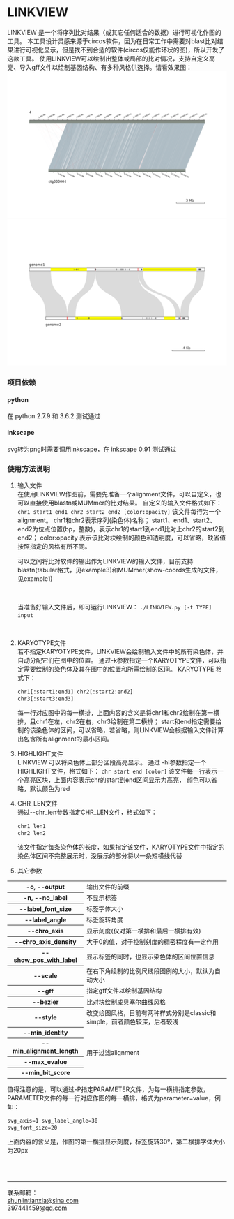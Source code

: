 # LINKVIEW
LINKVIEW 是一个将序列比对结果（或其它任何适合的数据）进行可视化作图的工具。
本工具设计灵感来源于circos软件，因为在日常工作中需要对blast比对结果进行可视化显示，但是找不到合适的软件(circos仅能作环状的图)，所以开发了这款工具。
使用LINKVIEW可以绘制出整体或局部的比对情况，支持自定义高亮、导入gff文件以绘制基因结构、有多种风格供选择。请看效果图：
![染色体比对图](imgs/example2.png)
![局部比对图](imgs/example3.png)

### 项目依赖

#### python
在 python 2.7.9 和 3.6.2 测试通过
#### inkscape
svg转为png时需要调用inkscape，在 inkscape 0.91 测试通过

### 使用方法说明

1. 输入文件 <br>
    在使用LINKVIEW作图前，需要先准备一个alignment文件，可以自定义，也可以直接使用blastn或MUMmer的比对结果。
    自定义的输入文件格式如下：
    ```chr1 start1 end1 chr2 start2 end2 [color:opacity]```
    该文件每行为一个alignment。
    chr1和chr2表示序列(染色体)名称；
    start1、end1、start2、end2为位点位置(bp，整数)，表示chr1的start1到end1比对上chr2的start2到end2；
    color:opacity 表示该比对块绘制的颜色和透明度，可以省略，缺省值按照指定的风格有所不同。
    <br>

    可以之间将比对软件的输出作为LINKVIEW的输入文件，目前支持blastn(tabular格式，见example3)和MUMmer(show-coords生成的文件，见example1)

    <br>

    当准备好输入文件后，即可运行LINKVIEW：
    ```./LINKVIEW.py [-t TYPE] input```

    <br>
2. KARYOTYPE文件 <br>
    若不指定KARYOTYPE文件，LINKVIEW会绘制输入文件中的所有染色体，并自动分配它们在图中的位置。
    通过-k参数指定一个KARYOTYPE文件，可以指定需要绘制的染色体及其在图中的位置和所需绘制的区间。
    KARYOTYPE 格式下：
    ```
    chr1[:start1:end1] chr2[:start2:end2]
    chr3[:start3:end3]
    ```
    每一行对应图中的每一横排，上面内容的含义是将chr1和chr2绘制在第一横排，且chr1在左，chr2在右，chr3绘制在第二横排；
    start和end指定需要绘制的该染色体的区间，可以省略，若省略，则LINKVIEW会根据输入文件计算出包含所有alignment的最小区间。
    <br>
3. HIGHLIGHT文件 <br>
    LINKVIEW 可以将染色体上部分区段高亮显示。
    通过 -hl参数指定一个HIGHLIGHT文件，格式如下：
    ```chr start end [color]```
    该文件每一行表示一个高亮区块，上面内容表示chr的start到end区间显示为高亮，
    颜色可以省略，默认颜色为red
    <br>
4. CHR_LEN文件 <br>
   通过--chr_len参数指定CHR_LEN文件，格式如下：
    ```
    chr1 len1
    chr2 len2
    ```
    该文件指定每条染色体的长度，如果指定该文件，KARYOTYPE文件中指定的染色体区间不完整展示时，没展示的部分将以一条短横线代替
    <br>
5. 其它参数 <br>
   
  <table>
  <tr>
		<th>-o, --output</th>
		<td>输出文件的前缀</td>
	</tr>
	<tr>
    <th>-n, --no_label</th>
		<td>不显示标签</td>
	</tr>
	<tr>
    <th>--label_font_size</th>
    <td>标签字体大小</td>
  </tr>
	<tr>
    <th>--label_angle</th>
    <td>标签旋转角度</td>
  </tr>
	<tr>
    <th>--chro_axis</th>
    <td>显示刻度(仅对第一横排和最后一横排有效)</td>
  </tr>
	<tr>
    <th>--chro_axis_density</th>
    <td>大于0的值，对于控制刻度的稠密程度有一定作用</td>
  </tr>
  <tr>
    <th>--show_pos_with_label</th>
    <td>显示标签的同时，也显示染色体的区间位置信息</td>
  </tr>
  <tr>
    <th>--scale</th>
    <td>在右下角绘制的比例尺线段图例的大小，默认为自动大小</td>
  </tr>
  <tr>
    <th>--gff</th>
    <td>指定gff文件以绘制基因结构</td>
  </tr>
  <tr>
    <th>--bezier</th>
    <td>比对块绘制成贝塞尔曲线风格</td>
  </tr>
  <tr>
    <th>--style</th>
    <td>改变绘图风格，目前有两种样式分别是classic和simple，前者颜色较深，后者较浅</td>
  </tr>
  <tr>
    <th>--min_identity</th>
    <td rowspan="43">用于过滤alignment</td>
  </tr>
  <tr>
    <th>--min_alignment_length</th>
    
  </tr>
  <tr>
    <th>--max_evalue</th>
    
  </tr>
  <tr>
    <th>--min_bit_score</th>
  </tr>
</table>

值得注意的是，可以通过-P指定PARAMETER文件，为每一横排指定参数，PARAMETER文件的每一行对应作图的每一横排，格式为parameter=value，例如：
```
svg_axis=1 svg_label_angle=30
svg_font_size=20
```
上面内容的含义是，作图的第一横排显示刻度，标签旋转30°，第二横排字体大小为20px

<br>
<br>
<hr>

联系邮箱：<br>
<a href="mailto:shunlintianxia@sina.com">shunlintianxia@sina.com</a><br>
<a href="mailto:397441459@qq.com">397441459@qq.com</a>


         

